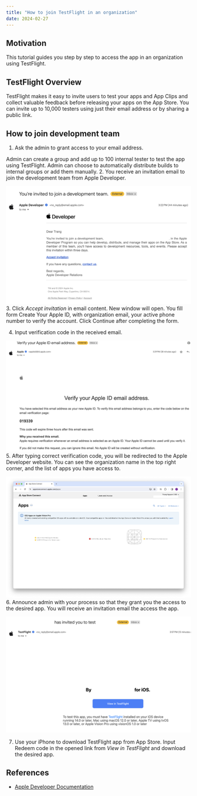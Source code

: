 ```yaml
---
title: "How to join TestFlight in an organization"
date: 2024-02-27
---
```

## Motivation
This tutorial guides you step by step to access the app in an organization using TestFlight.

## TestFlight Overview
TestFlight makes it easy to invite users to test your apps and App Clips and collect valuable feedback before releasing your apps on the App Store. You can invite up to 10,000 testers using just their email address or by sharing a public link.

## How to join development team
1. Ask the admin to grant access to your email address.

Admin can create a group and add up to 100 internal tester to test the app using TestFlight. Admin can choose to automatically distribute builds to internal groups or add them manually.
2. You receive an invitation email to join the development team from Apple Developer.

![invitation-email](2024-02-27-invitation-email.png)
3. Click _Accept invitation_ in email content. New window will open. You fill form Create Your Apple ID, with organization email, your active phone number to verify the account. Click Continue after completing the form.

4. Input verification code in the received email.

![verification-code](2024-02-27-verification-code.png)
5. After typing correct verification code, you will be redirected to the Apple Developer website. You can see the organization name in the top right corner, and the list of apps you have access to.

![home](2024-02-27-home.png)
6. Announce admin with your process so that they grant you the access to the desired app. You will receive an invitation email the access the app.

![grant-app](2024-02-27-grant-app.png)

7. Use your iPhone to download TestFlight app from App Store. Input Redeem code in the opened link from _View in TestFlight_ and download the desired app.
## References
- [Apple Developer Documentation](https://developer.apple.com/testflight/)